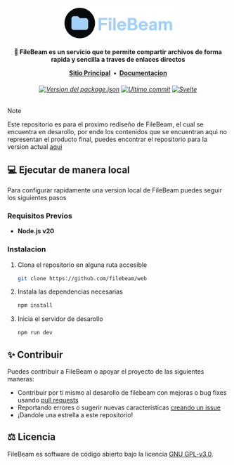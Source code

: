 <br />
<div align="center">
  <a href="https://github.com/filebeam/web">
    <img src=".github/assets/logo_alt.png" alt="Logo de FileBeam" height="80">
  </a>

  
  <p align="center">
  <strong>
  📁 FileBeam es un servicio que te permite compartir archivos de forma rapida y sencilla a traves de enlaces directos
  </strong>
  <div>
  </div>
  </p>
    <div>
  <strong>
  <a href="https://filebeam.xyz">Sitio Principal</a> • <a href="https://docs.filebeam.xyz">Documentacion</a>
  </strong>
  <h6>
  <a href="https://github.com/Jorge-603/filebeam/"><img alt="Version del package.json" src="https://img.shields.io/github/package-json/v/filebeam/web?style=flat-square"></a>
  <a href="https://github.com/filebeam/web/commits/main/"><img alt="Ultimo commit" src="https://img.shields.io/github/last-commit/filebeam/web?style=flat-square"></a>
  <a href="https://svelte.dev/"><img alt="Svelte" src="https://img.shields.io/badge/svelte-FF3E00?style=flat-square&logo=svelte&logoColor=white"></a>
  </div>
</div>

> [!NOTE]
> Este repositorio es para el proximo rediseño de FileBeam, el cual se encuentra en desarollo, por ende los contenidos que se encuentran aqui no representan el producto final, puedes encontrar el repositorio para la version actual [aqui](https://github.com/xXJorge603Xx/filebeam-laravel)

## 💻 Ejecutar de manera local

Para configurar rapidamente una version local de FileBeam puedes seguir los siguientes pasos

### Requisitos Previos

* **Node.js v20**

### Instalacion

1. Clona el repositorio en alguna ruta accesible
   ```sh
   git clone https://github.com/filebeam/web
   ```
2. Instala las dependencias necesarias
   ```sh
   npm install
   ```
3. Inicia el servidor de desarollo
   ```sh
   npm run dev
   ```

## ✨ Contribuir

Puedes contribuir a FileBeam o apoyar el proyecto de las siguientes maneras:

* Contribuir por ti mismo al desarollo de filebeam con mejoras o bug fixes usando [pull requests](https://github.com/filebeam/web/pulls)
* Reportando errores o sugerir nuevas caracteristicas [creando un issue](https://github.com/filebeam/web/issues/new/choose)
* ¡Dandole una estrella a este repositorio!

## ⚖️ Licencia

FileBeam es software de código abierto bajo la licencia [GNU GPL-v3.0](https://github.com/filebeam/web/blob/main/LICENSE).
